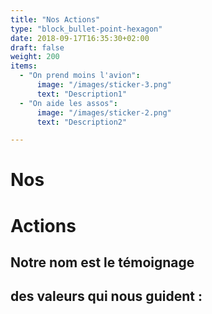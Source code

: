 ```yaml
---
title: "Nos Actions"
type: "block_bullet-point-hexagon"
date: 2018-09-17T16:35:30+02:00
draft: false
weight: 200
items:
  - "On prend moins l'avion":
      image: "/images/sticker-3.png"
      text: "Description1"
  - "On aide les assos":
      image: "/images/sticker-2.png"
      text: "Description2"

---
```


# Nos
# Actions

## Notre nom est le témoignage 
## des valeurs qui nous guident :